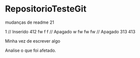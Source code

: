 # RepositorioTesteGit
mudanças de readme
21

1
// Inserido
412
fw
f
f
// Apagado
w
fw
fw
fw
// Apagado
313
413



Minha vez de escrever algo

Analise o que foi afetado.